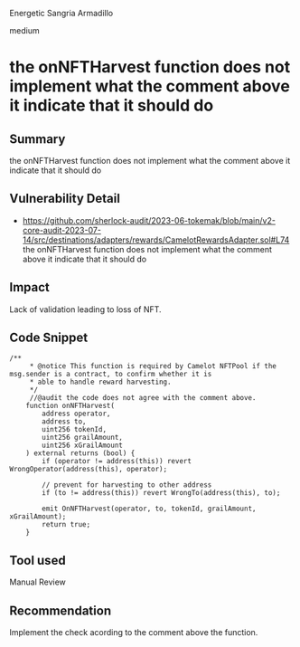 Energetic Sangria Armadillo

medium

# the onNFTHarvest function does not implement what the comment above it indicate that it should do
## Summary
the onNFTHarvest function does not implement what the comment above it indicate that it should do

## Vulnerability Detail
- https://github.com/sherlock-audit/2023-06-tokemak/blob/main/v2-core-audit-2023-07-14/src/destinations/adapters/rewards/CamelotRewardsAdapter.sol#L74
the onNFTHarvest function does not implement what the comment above it indicate that it should do

## Impact
Lack of validation leading to loss of NFT.

## Code Snippet
```solidity
/**
     * @notice This function is required by Camelot NFTPool if the msg.sender is a contract, to confirm whether it is
     * able to handle reward harvesting.
     */
     //@audit the code does not agree with the comment above.
    function onNFTHarvest(
        address operator,
        address to,
        uint256 tokenId,
        uint256 grailAmount,
        uint256 xGrailAmount
    ) external returns (bool) {
        if (operator != address(this)) revert WrongOperator(address(this), operator);

        // prevent for harvesting to other address
        if (to != address(this)) revert WrongTo(address(this), to);

        emit OnNFTHarvest(operator, to, tokenId, grailAmount, xGrailAmount);
        return true;
    }
```
## Tool used
Manual Review

## Recommendation
Implement the check acording to the comment above the function.